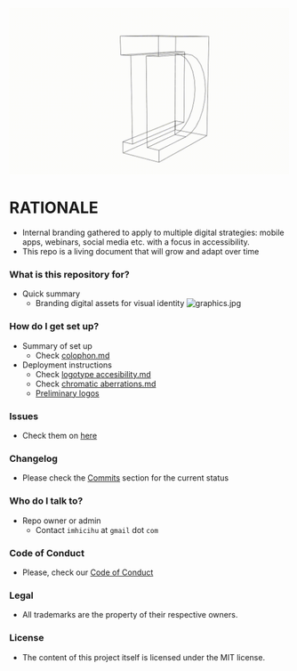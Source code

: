 
![](images/333.gif)

# RATIONALE #

* Internal branding gathered to apply to multiple digital strategies: mobile apps, webinars, social media etc. with a focus in accessibility.
* This repo is a living document that will grow and adapt over time

### What is this repository for? ###

* Quick summary
    - Branding digital assets for visual identity
      ![graphics.jpg](images/roll-over.gif)

### How do I get set up? ###

* Summary of set up
    - Check [colophon.md](colophon.md)
* Deployment instructions
    - Check [logotype accesibility.md](logotype_accesibility.md)
    - Check [chromatic aberrations.md](cromatic_aberrations.md)
    - [Preliminary logos](Preliminary_logos.md)

### Issues ###
* Check them on [here](https://bitbucket.org/imhicihu/branding/issues)

### Changelog ###
* Please check the [Commits](https://github.com/imhicihu/Branding/commits/master) section for the current status

### Who do I talk to? ###
* Repo owner or admin
    - Contact `imhicihu` at `gmail` dot `com`

### Code of Conduct
* Please, check our [Code of Conduct](code_of_conduct.md)

### Legal ###
* All trademarks are the property of their respective owners.

### License ###
* The content of this project itself is licensed under the MIT license.